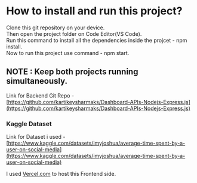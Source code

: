 # How to install and run this project?

Clone this git repository on your device.\
Then open the project folder on Code Editor(VS Code).\
Run this command to install all the dependencies inside the projcet - npm install.\
Now to run this project use command - npm start.

## NOTE : Keep both projects running simultaneously.
Link for Backend Git Repo - [https://github.com/kartikeysharmaks/Dashboard-APIs-Nodejs-Express.js](https://github.com/kartikeysharmaks/Dashboard-APIs-Nodejs-Express.js)

### Kaggle Dataset
Link for Dataset i used - [https://www.kaggle.com/datasets/imyjoshua/average-time-spent-by-a-user-on-social-media](https://www.kaggle.com/datasets/imyjoshua/average-time-spent-by-a-user-on-social-media)

I used [Vercel.com](https://vercel.com/) to host this Frontend side.
 
